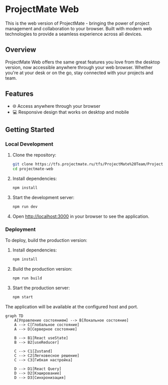 # ProjectMate Web

This is the web version of ProjectMate - bringing the power of project management and collaboration to your browser. Built with modern web technologies to provide a seamless experience across all devices.

## Overview

ProjectMate Web offers the same great features you love from the desktop version, now accessible anywhere through your web browser. Whether you're at your desk or on the go, stay connected with your projects and team.

## Features

- 🌐 Access anywhere through your browser
- 💻 Responsive design that works on desktop and mobile 

## Getting Started

### Local Development

1. Clone the repository:
   ```bash
   git clone https://tfs.projectmate.ru/tfs/ProjectMate%20Team/ProjectMate%207.5/_git/WebProjectMate
   cd projectmate-web
   ```

2. Install dependencies:
   ```bash
   npm install
   ```

3. Start the development server:
   ```bash
   npm run dev
   ```

4. Open [http://localhost:3000](http://localhost:3000) in your browser to see the application.

### Deployment

To deploy, build the production version:

1. Install dependencies:
   ```bash
   npm install
   ```

2. Build the production version:
   ```bash
   npm run build
   ```

3. Start the production server:
   ```bash
   npm start
   ```

The application will be available at the configured host and port.


```mermaid
graph TD
    A[Управление состоянием] --> B[Локальное состояние]
    A --> C[Глобальное состояние]
    A --> D[Серверное состояние]
    
    B --> B1[React useState]
    B --> B2[useReducer]
    
    C --> C1[Zustand]
    C --> C2[Легковесное решение]
    C --> C3[Гибкая настройка]
    
    D --> D1[React Query]
    D --> D2[Кэширование]
    D --> D3[Синхронизация]
    
 ```

